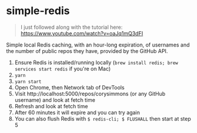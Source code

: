 # simple-redis

> I just followed along with the tutorial here: https://www.youtube.com/watch?v=oaJq1mQ3dFI

Simple local Redis caching, with an hour-long expiration, of usernames and the number of public repos they have, provided by the GitHub API.

1. Ensure Redis is installed/running locally (`brew install redis; brew services start redis` if you're on Mac)
2. `yarn`
3. `yarn start`
4. Open Chrome, then Network tab of DevTools
5. Visit http://localhost:5000/repos/corysimmons (or any GitHub username) and look at fetch time
6. Refresh and look at fetch time
7. After 60 minutes it will expire and you can try again
8. You can also flush Redis with `$ redis-cli; $ FLUSHALL` then start at step 5